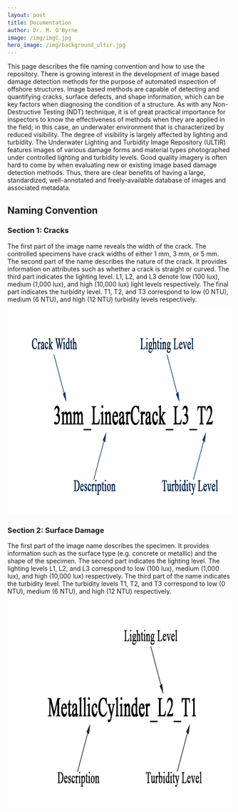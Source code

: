```yaml
--- 
layout: post
title: Documentation
author: Dr. M. O'Byrne
image: /img/imgC.jpg
hero_image: /img/background_ultir.jpg
---
```


This page describes the file naming convention and how to use the repository. There is growing interest in the development of image based damage detection methods for the purpose of automated inspection of offshore structures. Image based methods are capable of detecting and quantifying cracks, surface defects, and shape information, which can be key factors when diagnosing the condition of a structure. As with any Non-Destructive Testing (NDT) technique, it is of great practical importance for inspectors to know the effectiveness of  methods when they are applied in the field; in this case, an underwater environment that is characterized by reduced visibility. The degree of visibility is largely affected by lighting and turbidity. The Underwater Lighting and Turbidity Image Repository (ULTIR) features images of various damage forms and material types photographed under controlled lighting and turbidity levels. Good quality imagery is often hard to come by when evaluating new or existing image based damage detection methods. Thus, there are clear benefits of having a large, standardized, well-annotated and freely-available database of images and associated metadata.

## Naming Convention
### Section 1: Cracks
The first part of the image name reveals the width of the crack. The controlled specimens have crack widths of either 1 mm, 3 mm, or 5 mm.
The second part of the name describes the nature of the crack. It provides information on attributes such as whether a crack is straight or curved.
The third part indicates the lighting level. L1, L2, and L3 denote low (100 lux), medium (1,000 lux), and high (10,000 lux) light levels respectively.
The final part indicates the turbidity level. T1, T2, and T3 correspond to low (0 NTU), medium (6 NTU), and high (12 NTU) turbidity levels respectively.

<img src="/img/CrackNamingConvention1.png" alt="Crack naming convention" width="957" height="459">

### Section 2: Surface Damage
The first part of the image name describes the specimen. It provides information such as the surface type (e.g. concrete or metallic) and the shape of the specimen.
The second part indicates the lighting level. The lighting levels L1, L2, and L3 correspond to low (100 lux), medium (1,000 lux), and high (10,000 lux) respectively.
The third part of the name indicates the turbidity level. The turbidity levels T1, T2, and T3 correspond to low (0 NTU), medium (6 NTU), and high (12 NTU) respectively.

<img src="/img/SurfaceNamingConvention1.png" alt="Surface naming convention" width="957" height="459">